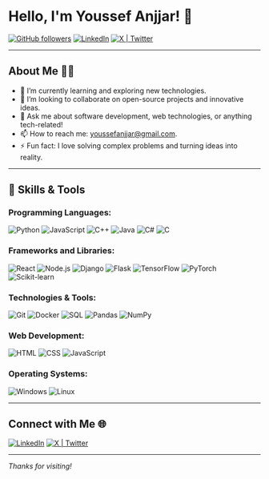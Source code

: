# Hello, I'm Youssef Anjjar! 👋

[![GitHub followers](https://img.shields.io/github/followers/youssefanjjar?label=Follow&style=social)](https://github.com/youssefanjjar)
[![LinkedIn](https://img.shields.io/badge/LinkedIn-Connect-blue?style=social&logo=linkedin)](https://www.linkedin.com/in/youssef-anjjar-039057204/)
[![X | Twitter](https://img.shields.io/badge/X-Connect-blue?style=social&logo=x&logoColor=white)](https://x.com/AnjjarYoussef)

---

## About Me 🧑‍💻

- 🌱 I’m currently learning and exploring new technologies.
- 👯 I’m looking to collaborate on open-source projects and innovative ideas.
- 💬 Ask me about software development, web technologies, or anything tech-related!
- 📫 How to reach me: [youssefanjjar@gmail.com](mailto:youssefanjjar@gmail.com).
- ⚡ Fun fact: I love solving complex problems and turning ideas into reality.

---

## 🚀 Skills & Tools

### Programming Languages:
![Python](https://img.shields.io/badge/-Python-000?style=for-the-badge&logo=python)
![JavaScript](https://img.shields.io/badge/-JavaScript-000?style=for-the-badge&logo=javascript)
![C++](https://img.shields.io/badge/-C++-000?style=for-the-badge&logo=c%2B%2B)
![Java](https://img.shields.io/badge/-Java-000?style=for-the-badge&logo=java)
![C#](https://img.shields.io/badge/-C%23-000?style=for-the-badge&logo=csharp)
![C](https://img.shields.io/badge/-C-000?style=for-the-badge&logo=c)

### Frameworks and Libraries:
![React](https://img.shields.io/badge/-React-000?style=for-the-badge&logo=react)
![Node.js](https://img.shields.io/badge/-Node.js-000?style=for-the-badge&logo=node.js)
![Django](https://img.shields.io/badge/-Django-000?style=for-the-badge&logo=django)
![Flask](https://img.shields.io/badge/-Flask-000?style=for-the-badge&logo=flask)
![TensorFlow](https://img.shields.io/badge/-TensorFlow-000?style=for-the-badge&logo=tensorflow)
![PyTorch](https://img.shields.io/badge/-PyTorch-000?style=for-the-badge&logo=pytorch)
![Scikit-learn](https://img.shields.io/badge/-Scikit%20Learn-000?style=for-the-badge&logo=scikit-learn)

### Technologies & Tools:
![Git](https://img.shields.io/badge/-Git-000?style=for-the-badge&logo=git)
![Docker](https://img.shields.io/badge/-Docker-000?style=for-the-badge&logo=docker)
![SQL](https://img.shields.io/badge/-SQL-000?style=for-the-badge&logo=sqlite)
![Pandas](https://img.shields.io/badge/-Pandas-000?style=for-the-badge&logo=pandas)
![NumPy](https://img.shields.io/badge/-NumPy-000?style=for-the-badge&logo=numpy)

### Web Development:
![HTML](https://img.shields.io/badge/-HTML-000?style=for-the-badge&logo=html5)
![CSS](https://img.shields.io/badge/-CSS-000?style=for-the-badge&logo=css3)
![JavaScript](https://img.shields.io/badge/-JavaScript-000?style=for-the-badge&logo=javascript)

### Operating Systems:
![Windows](https://img.shields.io/badge/-Windows-000?style=for-the-badge&logo=windows)
![Linux](https://img.shields.io/badge/-Linux-000?style=for-the-badge&logo=linux)

---

## Connect with Me 🌐

[![LinkedIn](https://img.shields.io/badge/LinkedIn-Connect-blue?style=for-the-badge&logo=linkedin)](https://www.linkedin.com/in/youssef-anjjar-039057204/)
[![X | Twitter](https://img.shields.io/badge/X-Connect-blue?style=social&logo=x&logoColor=white)](https://x.com/AnjjarYoussef)

---

*Thanks for visiting!*
